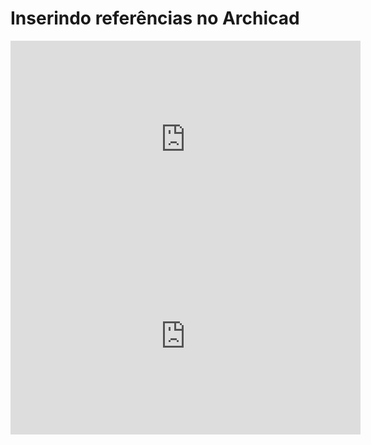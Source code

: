 # Inserindo referências no Archicad

<iframe width="560" height="315" src="https://www.youtube.com/embed/gfUIDHBMHhE?si=gseWNxlOp4K5MWPM" title="YouTube video player" frameborder="0" allow="accelerometer; autoplay; clipboard-write; encrypted-media; gyroscope; picture-in-picture; web-share" referrerpolicy="strict-origin-when-cross-origin" allowfullscreen></iframe>

<iframe width="560" height="315" src="https://www.youtube.com/embed/H1F0YL-XfjU?si=FBW_JFRPtgXCb4Le" title="YouTube video player" frameborder="0" allow="accelerometer; autoplay; clipboard-write; encrypted-media; gyroscope; picture-in-picture; web-share" referrerpolicy="strict-origin-when-cross-origin" allowfullscreen></iframe>